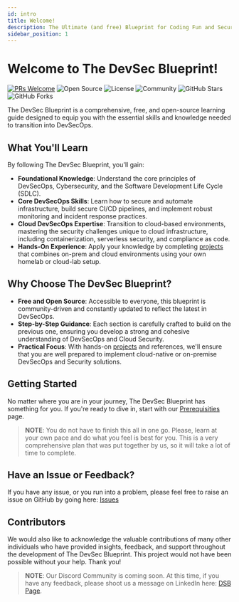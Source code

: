 ```yaml
---
id: intro
title: Welcome!
description: The Ultimate (and free) Blueprint for Coding Fun and Securing Runs!
sidebar_position: 1
---
```


# Welcome to The DevSec Blueprint!

[![PRs Welcome](https://img.shields.io/badge/PRs-welcome-brightgreen.svg?style=for-the-badge)](https://makeapullrequest.com)
![Open Source](https://img.shields.io/badge/Open%20Source-❤-blue?style=for-the-badge)
![License](https://img.shields.io/badge/License-MIT-green?style=for-the-badge)
![Community](https://img.shields.io/badge/Community-Join%20Us-brightgreen?style=for-the-badge)
![GitHub Stars](https://img.shields.io/github/stars/The-DevSec-Blueprint/devsecblueprint.github.io?style=for-the-badge)
![GitHub Forks](https://img.shields.io/github/forks/The-DevSec-Blueprint/devsecblueprint.github.io?style=for-the-badge)

The DevSec Blueprint is a comprehensive, free, and open-source learning guide designed to equip you with the essential skills and knowledge needed to transition into DevSecOps.

## What You'll Learn

By following The DevSec Blueprint, you'll gain:

- **Foundational Knowledge**: Understand the core principles of DevSecOps, Cybersecurity, and the Software Development Life Cycle (SDLC).
- **Core DevSecOps Skills**: Learn how to secure and automate infrastructure, build secure CI/CD pipelines, and implement robust monitoring and incident response practices.
- **Cloud DevSecOps Expertise**: Transition to cloud-based environments, mastering the security challenges unique to cloud infrastructure, including containerization, serverless security, and compliance as code.
- **Hands-On Experience**: Apply your knowledge by completing [projects] that combines on-prem and cloud environments using your own homelab or cloud-lab setup.

## Why Choose The DevSec Blueprint?

- **Free and Open Source**: Accessible to everyone, this blueprint is community-driven and constantly updated to reflect the latest in DevSecOps.
- **Step-by-Step Guidance**: Each section is carefully crafted to build on the previous one, ensuring you develop a strong and cohesive understanding of DevSecOps and Cloud Security.
- **Practical Focus**: With hands-on [projects] and references, we'll ensure that you are well prepared to implement cloud-native or on-premise DevSecOps and Security solutions.

## Getting Started

No matter where you are in your journey, The DevSec Blueprint has something for you. If you're ready to dive in, start with our [Prerequisities] page.

>**NOTE**: You do not have to finish this all in one go. Please, learn at your own pace and do what you feel is best for you. This is a very comprehensive plan that was put together by us, so it will take a lot of time to complete.

## Have an Issue or Feedback?

If you have any issue, or you run into a problem, please feel free to raise an issue on GitHub by going here: [Issues](https://github.com/The-DevSec-Blueprint/devsecblueprint.github.io/issues)

## Contributors

We would also like to acknowledge the valuable contributions of many other individuals who have provided insights, feedback, and support throughout the development of The DevSec Blueprint. This project would not have been possible without your help. Thank you!

>**NOTE**: Our Discord Community is coming soon. At this time, if you have any feedback, please shoot us a message on LinkedIn here: [DSB Page](#).

<!-- Links -->

[projects]: ./projects/
[Prerequisities]: ./prerequisites.md
